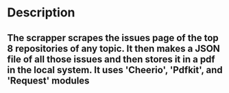 # Description

## The scrapper scrapes the issues page of the top 8 repositories of any topic. It then makes a JSON file of all those issues and then stores it in a pdf in the local system. It uses 'Cheerio', 'Pdfkit', and 'Request' modules